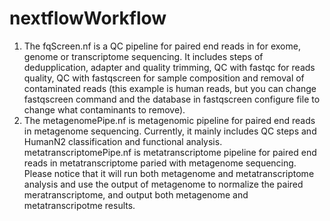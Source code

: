 # nextflowWorkflow
1. The fqScreen.nf is a QC pipeline for paired end reads in for exome, genome or transcriptome sequencing. It includes steps of dedupplication,  adapter and quality trimming, QC with fastqc for reads quality, QC with fastqscreen for sample composition and removal of contaminated reads (this example is human reads, but you can change fastqscreen command and the database in fastqscreen configure file to change what contaminants to remove). 
2. The metagenomePipe.nf is metagenomic pipeline for paired end reads in metagenome sequencing. Currently, it mainly includes QC steps and HumanN2 classification and functional analysis.
metatranscriptomePipe.nf is metatranscriptome pipeline for paired end reads in metatranscriptome paried with metagenome sequencing. Please notice that it will run both metagenome and metatranscriptome analysis and use the output of metagenome to normalize the paired meratranscriptome, and output both metagenome and metatranscripotme results.   
